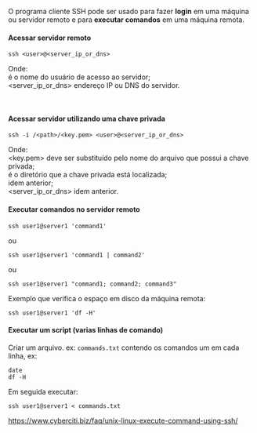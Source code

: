 O programa cliente SSH pode ser usado para fazer **login** em uma máquina ou servidor remoto e para **executar comandos** em uma máquina remota.


#### Acessar servidor remoto
```
ssh <user>@<server_ip_or_dns>
```
Onde:  
<user> é o nome do usuário de acesso ao servidor;  
<server_ip_or_dns> endereço IP ou DNS do servidor.  
  
<br>

#### Acessar servidor utilizando uma chave privada
```
ssh -i /<path>/<key.pem> <user>@<server_ip_or_dns>
```
Onde:  
<key.pem> deve ser substituído pelo nome do arquivo que possui a chave privada;  
<path> é o diretório que a chave privada está localizada;  
<user> idem anterior;  
<server_ip_or_dns> idem anterior.  


#### Executar comandos no servidor remoto
```
ssh user1@server1 'command1'
```
ou
```
ssh user1@server1 'command1 | command2'
```
ou
```
ssh user1@server1 "command1; command2; command3"
```
Exemplo que verifica o espaço em disco da máquina remota:
```
ssh user1@server1 'df -H'
```

#### Executar um script (varias linhas de comando)
Criar um arquivo. ex: `commands.txt` contendo os comandos um em cada linha, ex: 
```
date
df -H
```
Em seguida executar:
```
ssh user1@server1 < commands.txt
```


<https://www.cyberciti.biz/faq/unix-linux-execute-command-using-ssh/>
